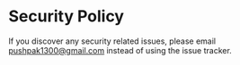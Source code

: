 # Security Policy

If you discover any security related issues, please email pushpak1300@gmail.com instead of using the issue tracker.
